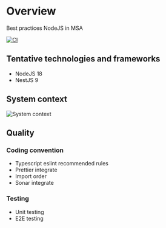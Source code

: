 # Overview

Best practices NodeJS in MSA

[![CI](https://github.com/nashtech-garage/nodejs-msa/actions/workflows/main.yml/badge.svg)](https://github.com/nashtech-garage/nodejs-msa/actions/workflows/main.yml)

## Tentative technologies and frameworks

- NodeJS 18
- NestJS 9

## System context

![System context](http://www.plantuml.com/plantuml/proxy?cache=no&src=https://raw.githubusercontent.com/nashtech-garage/nodejs-msa/main/docs/diagrams/overview.puml)

## Quality

### Coding convention

- Typescript eslint recommended rules
- Prettier integrate
- Import order
- Sonar integrate

### Testing

- Unit testing
- E2E testing
